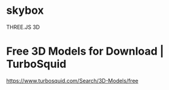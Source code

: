 # skybox
THREE.JS   3D

# Free 3D Models for Download | TurboSquid
https://www.turbosquid.com/Search/3D-Models/free
